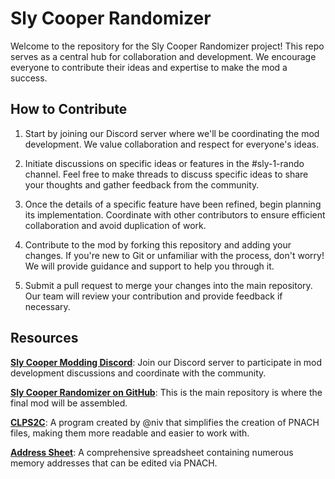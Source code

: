 # Sly Cooper Randomizer

Welcome to the repository for the Sly Cooper Randomizer project! This repo serves as a central hub for collaboration and development. We encourage everyone to contribute their ideas and expertise to make the mod a success.

## How to Contribute

1. Start by joining our Discord server where we'll be coordinating the mod development. We value collaboration and respect for everyone's ideas.

2. Initiate discussions on specific ideas or features in the #sly-1-rando channel. Feel free to make threads to discuss specific ideas to share your thoughts and gather feedback from the community.

3. Once the details of a specific feature have been refined, begin planning its implementation. Coordinate with other contributors to ensure efficient collaboration and avoid duplication of work.

4. Contribute to the mod by forking this repository and adding your changes. If you're new to Git or unfamiliar with the process, don't worry! We will provide guidance and support to help you through it.

5. Submit a pull request to merge your changes into the main repository. Our team will review your contribution and provide feedback if necessary.

## Resources

**[Sly Cooper Modding Discord](https://discord.gg/2GSXcEzPJA)**: Join our Discord server to participate in mod development discussions and coordinate with the community.

**[Sly Cooper Randomizer on GitHub](https://github.com/Cooper941/Sly-Cooper-Randomizer)**: This is the main repository is where the final mod will be assembled.

**[CLPS2C](https://github.com/NiV-L-A/CLPS2C/releases)**: A program created by @niv that simplifies the creation of PNACH files, making them more readable and easier to work with.

**[Address Sheet](https://docs.google.com/spreadsheets/d/1ISxw587iICRDdaLJfLaTvJUaYkjGBReH4NY-yKN-Ip0/)**: A comprehensive spreadsheet containing numerous memory addresses that can be edited via PNACH.
